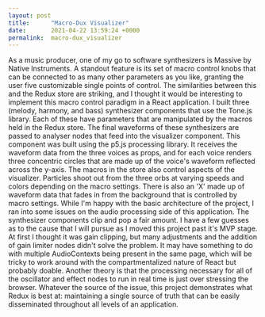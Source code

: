 ```yaml
---
layout: post
title:      "Macro-Dux Visualizer"
date:       2021-04-22 13:59:24 +0000
permalink:  macro-dux_visualizer
---
```



 As a music producer, one of my go to software synthesizers is Massive by Native Instruments. A standout feature is its set of macro control knobs that can be connected to as many other parameters as you like, granting the user five customizable single points of control. 
The similarities between this and the Redux store are striking, and I thought it would be interesting to implement this macro control paradigm in a React application. I built three (melody, harmony, and bass) synthesizer components that use the Tone.js library. Each of these have parameters that are manipulated by the macros held in the Redux store. The final waveforms of these synthesizers are passed to analyser nodes that feed into the visualizer component. This component was built using the p5.js processing library. It receives the waveform data from the three voices as props, and for each voice renders three concentric circles that are made up of the voice's waveform reflected across the y-axis. The macros in the store also control aspects of the visualizer. Particles shoot out from the three orbs at varying speeds and colors depending on the macro settings. There is also an 'X' made up of waveform data that fades in from the background that is controlled by macro settings.
     While I'm happy with the basic architecture of the project, I ran into some issues on the audio processing side of this application. The synthesizer components clip and pop a fair amount. I have a few guesses as to the cause that I will pursue as I moved this project past it's MVP stage. At first I thought it was gain clipping, but many adjustments and the addition of gain limiter nodes didn't solve the problem. It may have something to do with multiple AudioContexts being present in the same page, which will be tricky to work around with the compartmentalized nature of React but probably doable. Another theory is that the processing necessary for all of the oscillator and effect nodes to run in real time is just over stressing the browser.
     Whatever the source of the issue, this project demonstrates what Redux is best at: maintaining a single source of truth that can be easily disseminated throughout all levels of an application.


